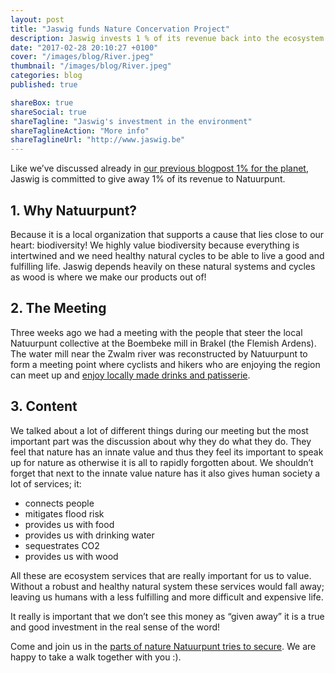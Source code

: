 ```yaml
---
layout: post
title: "Jaswig funds Nature Concervation Project"
description: Jaswig invests 1 % of its revenue back into the ecosystem
date: "2017-02-28 20:10:27 +0100"
cover: "/images/blog/River.jpeg"
thumbnail: "/images/blog/River.jpeg"
categories: blog
published: true

shareBox: true
shareSocial: true
shareTagline: "Jaswig's investment in the environment"
shareTaglineAction: "More info"
shareTaglineUrl: "http://www.jaswig.be"
---
```


Like we’ve discussed already in [our previous blogpost 1% for the planet](http://www.jaswig.be/blog/2017/02/28/1-procent-for-the-planet.html), Jaswig is committed to give away 1% of its revenue to Natuurpunt.
<!--more-->

## 1. Why Natuurpunt?
Because it is a local organization that supports a cause that lies close to our heart: biodiversity! We highly value biodiversity because everything is intertwined and we need healthy natural cycles to be able to live a good and fulfilling life. Jaswig depends heavily on these natural systems and cycles as wood is where we make our products out of!

## 2. The Meeting
Three weeks ago we had a meeting with the people that steer the local Natuurpunt collective at the Boembeke mill in Brakel (the Flemish Ardens). The water mill near the Zwalm river was reconstructed by Natuurpunt to form a meeting point where cyclists and hikers who are enjoying the region can meet up and [enjoy locally made drinks and patisserie](https://www.natuurpunt.be/bezoekerscentrum/boembekemolen).

## 3. Content
We talked about a lot of different things during our meeting but the most important part was the discussion about why they do what they do. They feel that nature has an innate value and thus they feel its important to speak up for nature as otherwise it is all to rapidly forgotten about. We shouldn’t forget that next to the innate value nature has it also gives human society a lot of services; it:

* connects people
* mitigates flood risk
* provides us with food
* provides us with drinking water
* sequestrates CO2
* provides us with wood 

All these are ecosystem services that are really important for us to value. Without a robust and healthy natural system these services would fall away; leaving us humans with a less fulfilling and more difficult and expensive life. 

It really is important that we don’t see this money as “given away” it is a true and good investment in the real sense of the word!

Come and join us in the [parts of nature Natuurpunt tries to secure](https://www.natuurpunt.be/natuurgebied/zwalmvallei-vossenhol-kloosterbos-steenbergse-bossen-boterhoek-jansveld-jan-de-lichte). We are happy to take a walk together with you :).



